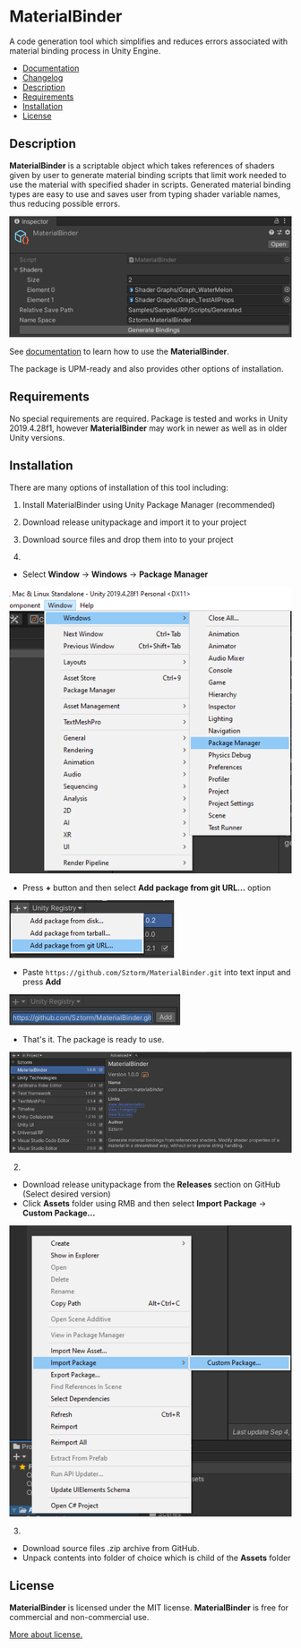 # MaterialBinder
A code generation tool which simplifies and reduces errors associated with material binding 
process in Unity Engine.

 * [Documentation](Documentation/MaterialBinder.md)
 * [Changelog](CHANGELOG.md)
 * [Description](Description)
 * [Requirements](Requirements)
 * [Installation](Installation)
 * [License](LICENSE.md)

## Description

**MaterialBinder** is a scriptable object which takes references of shaders given by user to 
generate material binding scripts that limit work needed to use the material with specified
shader in scripts. Generated material binding types are easy to use and saves user from typing 
shader variable names, thus reducing possible errors.

![](Images/Description_01.png)

See [documentation](Documentation/MaterialBinder.md) to learn how to use the **MaterialBinder**.

The package is UPM-ready and also provides other options of installation.

## Requirements

No special requirements are required. Package is tested and works in Unity 2019.4.28f1, however 
**MaterialBinder** may work in newer as well as in older Unity versions.

## Installation

There are many options of installation of this tool including:

1. Install MaterialBinder using Unity Package Manager (recommended)
2. Download release unitypackage and import it to your project
3. Download source files and drop them into to your project

1.
 * Select **Window** -> **Windows** -> **Package Manager**

 ![](Images/Installation_01.png)

 * Press **+** button and then select **Add package from git URL...** option

 ![](Images/Installation_02.png)

 * Paste `` https://github.com/Sztorm/MaterialBinder.git `` into text input and press **Add**

 ![](Images/Installation_03.png)

 * That's it. The package is ready to use.

 ![](Images/Installation_04.png)

2.
 * Download release unitypackage from the **Releases** section on GitHub (Select desired version)
 * Click **Assets** folder using RMB and then select **Import Package** -> **Custom Package...**

 ![](Images/Installation_05.png)

3.
 * Download source files .zip archive from GitHub.
 * Unpack contents into folder of choice which is child of the **Assets** folder

## License
**MaterialBinder** is licensed under the MIT license. **MaterialBinder** is free for 
commercial and non-commercial use.

[More about license.](LICENSE.md)